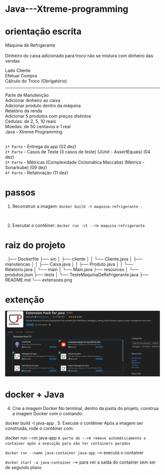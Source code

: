 # Java---Xtreme-programming

# orientação escrita
Máquina de Refrigerante <br>
<br>
Dinheiro do caixa adicionado para troco não se mistura com dinheiro das vendas<br>

Lado Cliente<br>
Efetuar Compra<br>
Cálculo do Troco (Obrigatório)<br>
<hr>
Parte de Manutenção<br>
Adicionar dinheiro ao caixa<br>
Adicionar produto dentro da máquina<br>
Relatório da renda<br>
Adicionar 5 produtos com preços distintos<br>
Cédulas: de 2, 5, 10 reais<br>
Moedas: de 50 centavos e 1 real<br>
Java - Xtreme Programming<br>
<br>

`1ª Parte` - Entrega da app (02 dez)<br>
`2ª Parte` - Casos de Teste (3 casos de teste) (JUnit - AssertEquals) (04 dez)<br>
`3ª Parte` - Métricas (Complexidade Ciclomática Maccabe) (Metrics - Sonarkube) (09 dez)<br>
`4ª Parte` - Refatoração (11 dez)<br>

# passos 

1. Reconstruir a imagem:
`docker build -t maquina-refrigerante .`

<br>

2. Executar o contêiner:
`docker run -it --rm maquina-refrigerante`


# raiz do projeto 
.
├── Dockerfile
├── src
│   ├── cliente
│   │   └── Cliente.java
│   ├── manutencao
│   │   ├── Caixa.java
│   │   ├── Produto.java
│   │   └── Relatorio.java
│   └── main
│       └── Main.java
├── resources
│   └── produtos.json
├── tests
│   └── TesteMaquinaDeRefrigerante.java
├── README.md
└── extensoes.png


# extenção
![alt text](/extencoes.png)



# docker + Java

4. Crie a imagem Docker
No terminal, dentro da pasta do projeto, construa a imagem Docker com o comando:


docker build -t java-app .
5. Execute o contêiner
Após a imagem ser construída, rode o contêiner com:


docker run --rm java-app
`A parte do --rm remove automáticamente o container após a execução para não ter containers parados`

`docker run --name java-container java-app` --> executa o container

`docker start -a java-container` --> para ver a saída do container sem ser de segundo plano